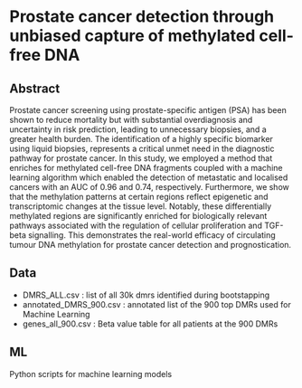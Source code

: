 # Prostate cancer detection through unbiased capture of methylated cell-free DNA

## Abstract 

Prostate cancer screening using prostate-specific antigen (PSA) has been shown to reduce mortality but with substantial overdiagnosis and uncertainty in risk prediction, leading to unnecessary biopsies, and a greater health burden. The identification of a highly specific biomarker using liquid biopsies, represents a critical unmet need in the diagnostic pathway for prostate cancer. In this study, we employed a method that enriches for methylated cell-free DNA fragments coupled with a machine learning algorithm which enabled the detection of metastatic and localised cancers with an AUC of 0.96 and 0.74, respectively. Furthermore, we show that the methylation patterns at certain regions reflect epigenetic and transcriptomic changes at the tissue level. Notably, these differentially methylated regions are significantly enriched for biologically relevant pathways associated with the regulation of cellular proliferation and TGF-beta signalling. This demonstrates the real-world efficacy of circulating tumour DNA methylation for prostate cancer detection and prognostication.


## Data

- DMRS_ALL.csv : list of all 30k dmrs identified during bootstapping
- annotated_DMRS_900.csv : annotated list of the 900 top DMRs used for Machine Learning
- genes_all_900.csv : Beta value table for all patients at the 900 DMRs

## ML 

Python scripts for machine learning models
